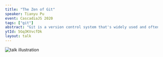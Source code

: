 ```yaml
---
title: "The Zen of Git"
speaker: Tianyu Pu
event: CascadiaJS 2020
tags: ["git"]
abstract: "Git is a version control system that's widely used and often misunderstood. Is it possible to really understand how it works, and maybe, just maybe, enjoy using it? This talk is for anyone who has used Git before and would like to learn more about how it actually works. I plan to talk about the internals of Git, including how objects are stored, and how things like branches and tags fit into this representation. With this foundation, I also want to deep-dive and examine how commonly used commands (like git reset, git checkout, git merge and git rebase, among many others) can be understood in terms of what has already been covered in the talk."
ytId: 5Gq3KVvcfDk
layout: talk
---
```

![talk illustration](https://2020.cascadiajs.com/images/speakers/tianyu-pu-illustration.png)
